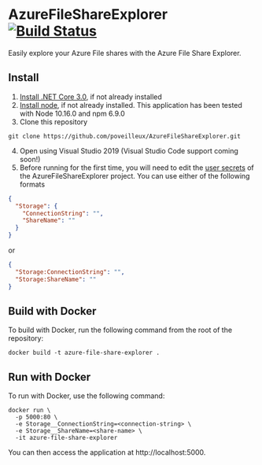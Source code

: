 # AzureFileShareExplorer [![Build Status](https://dev.azure.com/poveilleux/AzureFileStorageExplorer/_apis/build/status/poveilleux.AzureFileShareExplorer?branchName=master)](https://dev.azure.com/poveilleux/AzureFileStorageExplorer/_build/latest?definitionId=1&branchName=master)

Easily explore your Azure File shares with the Azure File Share Explorer.

## Install
1. [Install .NET Core 3.0](https://dotnet.microsoft.com/download/dotnet-core/3.0), if not already installed
2. [Install node](https://nodejs.org/en/), if not already installed. This application has been tested with Node 10.16.0 and npm 6.9.0
3. Clone this repository
  ```
  git clone https://github.com/poveilleux/AzureFileShareExplorer.git
  ```
4. Open using Visual Studio 2019 (Visual Studio Code support coming soon!)
5. Before running for the first time, you will need to edit the [user secrets](https://docs.microsoft.com/en-us/aspnet/core/security/app-secrets?view=aspnetcore-3.0&tabs=windows) of the AzureFileShareExplorer project. You can use either of the following formats
  ```json
  {
    "Storage": {
	  "ConnectionString": "",
	  "ShareName": ""
	}
  }
  ```
  or
  ```json
  {
    "Storage:ConnectionString": "",
    "Storage:ShareName": ""
  }
  ```

## Build with Docker
To build with Docker, run the following command from the root of the repository:

```
docker build -t azure-file-share-explorer .
```

## Run with Docker
To run with Docker, use the following command:

```
docker run \
  -p 5000:80 \
  -e Storage__ConnectionString=<connection-string> \
  -e Storage__ShareName=<share-name> \
  -it azure-file-share-explorer
```

You can then access the application at http://localhost:5000.
